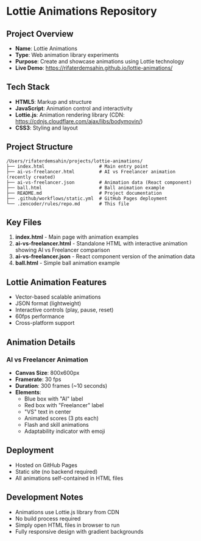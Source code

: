 # Lottie Animations Repository

## Project Overview
- **Name**: Lottie Animations
- **Type**: Web animation library experiments
- **Purpose**: Create and showcase animations using Lottie technology
- **Live Demo**: https://rifaterdemsahin.github.io/lottie-animations/

## Tech Stack
- **HTML5**: Markup and structure
- **JavaScript**: Animation control and interactivity
- **Lottie.js**: Animation rendering library (CDN: https://cdnjs.cloudflare.com/ajax/libs/bodymovin/)
- **CSS3**: Styling and layout

## Project Structure
```
/Users/rifaterdemsahin/projects/lottie-animations/
├── index.html                    # Main entry point
├── ai-vs-freelancer.html         # AI vs Freelancer animation (recently created)
├── ai-vs-freelancer.json         # Animation data (React component)
├── ball.html                     # Ball animation example
├── README.md                     # Project documentation
├── .github/workflows/static.yml  # GitHub Pages deployment
└── .zencoder/rules/repo.md       # This file
```

## Key Files
1. **index.html** - Main page with animation examples
2. **ai-vs-freelancer.html** - Standalone HTML with interactive animation showing AI vs Freelancer comparison
3. **ai-vs-freelancer.json** - React component version of the animation data
4. **ball.html** - Simple ball animation example

## Lottie Animation Features
- Vector-based scalable animations
- JSON format (lightweight)
- Interactive controls (play, pause, reset)
- 60fps performance
- Cross-platform support

## Animation Details

### AI vs Freelancer Animation
- **Canvas Size**: 800x600px
- **Framerate**: 30 fps
- **Duration**: 300 frames (~10 seconds)
- **Elements**:
  - Blue box with "AI" label
  - Red box with "Freelancer" label
  - "VS" text in center
  - Animated scores (3 pts each)
  - Flash and skill animations
  - Adaptability indicator with emoji

## Deployment
- Hosted on GitHub Pages
- Static site (no backend required)
- All animations self-contained in HTML files

## Development Notes
- Animations use Lottie.js library from CDN
- No build process required
- Simply open HTML files in browser to run
- Fully responsive design with gradient backgrounds